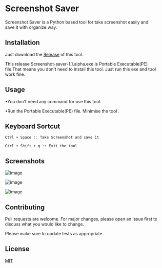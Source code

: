 # Screenshot Saver

Screenshot Saver is a Python based tool for take screenshot easily and save it with organize way.

## Installation

Just download the [Release](https://github.com/Trushal2004/Screenshot-Saver/releases/tag/v.1.1-alpha) of this tool.

This release Screenshot-saver-1.1.alpha.exe is Portable Executable(PE) file.That means you don't need to install this tool. Just run this exe and tool work fine.


## Usage


•You don't need any command for use this tool.


•Run the Portable Executable(PE) file.
Minimise the tool .



## Keyboard Sortcut
```
Ctrl + Space :: Take Screenshot and save it
```

```
Ctrl + Shift + q :: Exit the tool
```

## Screenshots
![image](https://user-images.githubusercontent.com/57517785/137616696-961cbec7-64ff-4aba-bbbe-ed9ce0ed14dd.png)


![image](https://user-images.githubusercontent.com/57517785/137616772-b90454c9-c73f-41cc-b3b2-5d708300e634.png)


![image](https://user-images.githubusercontent.com/57517785/137616852-d5344ffb-355c-4e03-ac33-16d793e97a33.png)


## Contributing
Pull requests are welcome. For major changes, please open an issue first to discuss what you would like to change.

Please make sure to update tests as appropriate.

## License
[MIT](https://choosealicense.com/licenses/mit/)
